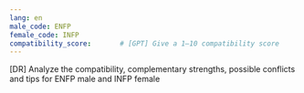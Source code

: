 ```yaml
---
lang: en
male_code: ENFP
female_code: INFP
compatibility_score:       # [GPT] Give a 1–10 compatibility score
---
```


[DR] Analyze the compatibility, complementary strengths, possible conflicts and tips for ENFP male and INFP female

